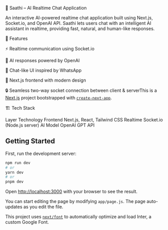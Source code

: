 
🧠 Saathi – AI Realtime Chat Application

An interactive AI-powered realtime chat application built using Next.js, Socket.io, and OpenAI API.
Saathi lets users chat with an intelligent AI assistant in realtime, providing fast, natural, and human-like responses.

🚀 Features

⚡ Realtime communication using Socket.io

🤖 AI responses powered by OpenAI

💬 Chat-like UI inspired by WhatsApp

🧭 Next.js frontend with modern design

🔒 Seamless two-way socket connection between client & serverThis is a [Next.js](https://nextjs.org/) project bootstrapped with [`create-next-app`](https://github.com/vercel/next.js/tree/canary/packages/create-next-app).

🏗️ Tech Stack

Layer	    Technology
Frontend	Next.js, React, Tailwind CSS
Realtime	Socket.io (Node.js server)
AI Model	OpenAI GPT API

## Getting Started

First, run the development server:

```bash
npm run dev
# or
yarn dev
# or
pnpm dev
```

Open [http://localhost:3000](http://localhost:3000) with your browser to see the result.

You can start editing the page by modifying `app/page.js`. The page auto-updates as you edit the file.

This project uses [`next/font`](https://nextjs.org/docs/basic-features/font-optimization) to automatically optimize and load Inter, a custom Google Font.


